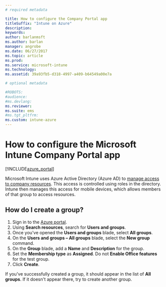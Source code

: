 ```yaml
---
# required metadata

title: How to configure the Company Portal apptitleSuffix: "Intune on Azure"
description:
keywords:
author: barlanmsft
ms.author: barlan
manager: angrobe
ms.date: 06/27/2017
ms.topic: article
ms.prod:
ms.service: microsoft-intune
ms.technology:
ms.assetid: 39a93fb5-d318-4997-a409-b64549a00e7a

# optional metadata

#ROBOTS:
#audience:
#ms.devlang:
ms.reviewer:
ms.suite: ems
#ms.tgt_pltfrm:
ms.custom: intune-azure
---
```


# How to configure the Microsoft Intune Company Portal app

[!INCLUDE[azure_portal](./includes/azure_portal.md)]

[](./media/generic-users-groups.png)

Microsoft Intune uses Azure Active Directory (Azure AD) to [manage access to company resources](https://docs.microsoft.com/azure/active-directory/active-directory-manage-groups). This access is controlled using roles in the directory. Intune then manages this access for mobile devices, which allows members of that group to access resources.

## How do I create a group?

1. Sign in to the [Azure portal](https://portal.azure.com).
2. Using **Search resources**, search for **Users and groups**.
3. Once you've opened the **Users and groups** blade, select **All groups**.
4. On the **Users and groups – All groups** blade, select the **New group** command.
5. On the **Group** blade, add a **Name** and **Description** for the group.
6. Set the **Membership type** as **Assigned**. Do not **Enable Office features** for the test group.
7. Click **Create**.

If you've successfully created a group, it should appear in the list of **All groups**. If it doesn't appear there, try to create another group.
